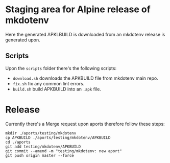 # Staging area for Alpine release of mkdotenv

Here the generated APKLBUILD is downloaded from an mkdotenv release is generated upon.


## Scripts

Upon the `scripts` folder there's the following scripts:

* `download.sh` downloads the APKBUILD file from mkdotenv main repo.
* `fix.sh` fix any common lint errors.
* `build.sh` build APKBUILD into an  `.apk` file.

# Release

Currently there's a Merge request upon aports therefore follow these steps:

```
mkdir ./aports/testing/mkdotenv
cp APKBUILD ./aports/testing/mkdotenv/APKBUILD
cd ./aports
git add testing/mkdotenv/APKBUILD
git commit --amend -m "testing/mkdotenv: new aport"
git push origin master --force
```